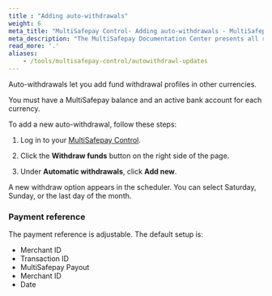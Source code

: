 ```yaml
---
title : "Adding auto-withdrawals"
weight: 6
meta_title: "MultiSafepay Control- Adding auto-withdrawals - MultiSafepay Docs"
meta_description: "The MultiSafepay Documentation Center presents all relevant information about our Plugins and API. You can also find support pages for payment methods, tools and general questions as well as the contact details of our Support and Integration Teams."
read_more: '.'
aliases:
    - /tools/multisafepay-control/autowithdrawl-updates
---
```


Auto-withdrawals let you add fund withdrawal profiles in other currencies. 

You must have a MultiSafepay balance and an active bank account for each currency.

To add a new auto-withdrawal, follow these steps:

1. Log in to your [MultiSafepay Control](https://merchant.multisafepay.com). 

2. Click the **Withdraw funds** button on the right side of the page.

3. Under **Automatic withdrawals**, click **Add new**.

A new withdraw option appears in the scheduler. You can select Saturday, Sunday, or the last day of the month.

### Payment reference
The payment reference is adjustable. The default setup is:

- Merchant ID 
- Transaction ID 
- MultiSafepay Payout 
- Merchant ID 
- Date
